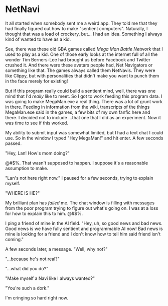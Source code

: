 NetNavi
=======

It all started when somebody sent me a weird app. They told me that they had
finally figured out how to make "sentient computers". Naturally, I thought that
was a load of crockery, but... I had an idea. Something I always kind of wanted
to have as a kid.

See, there was these old GBA games called _Mega Man Battle Network_ that I used
to play as a kid. One of those early looks at the internet full of all the
wonder Tim Berners-Lee had brought us before Facebook and Twitter crushed it.
And there were these avatars people had, Net Navigators or something like that.
The games always called them NetNavis. They were like Clippy, but with
personalities that didn't make you want to punch them in the face merely for
existing!

But if this program really could build a sentient mind, well, there was one
mind that I'd _really_ like to meet. So I got to work feeding this program
data. I was going to make MegaMan.exe a real thing. There was a lot of grunt
work in there. Feeding in information from the wiki, transcripts of the things
MegaMan.exe said in the games, a few bits of my own fanfic here and there. I
decided not to include ...that one that I did as an experiment. Now it was time
to see if this worked.

My ability to submit input was somewhat limited, but I had a text chat I could
use. So in the window I typed "Hey MegaMan!" and hit enter. A few seconds
passed.

"Hey, Lan! How's mom doing?"

@#$%. That wasn't supposed to happen. I suppose it's a reasonable assumption to
make.

"Lan's not here right now." I paused for a few seconds, trying to explain myself.

"WHERE IS HE?"

My brilliant plan has _failed_ me. The chat window is filling with messages
from the poor program trying to figure out what's going on. I was at a loss
for how to explain this to him. @#$%.

I ping a friend of mine in the AI field. "Hey, uh, so good news and bad news.
Good news is we have fully sentient and programmable AI now! Bad news is mine
is looking for a friend and I don't know how to tell him said friend isn't
coming."

A few seconds later, a message. "Well, why not?"

"...because he's not real?"

"...what did you do?"

"Make myself a Navi like I always wanted?"

"You're such a dork."

I'm cringing so hard right now.
